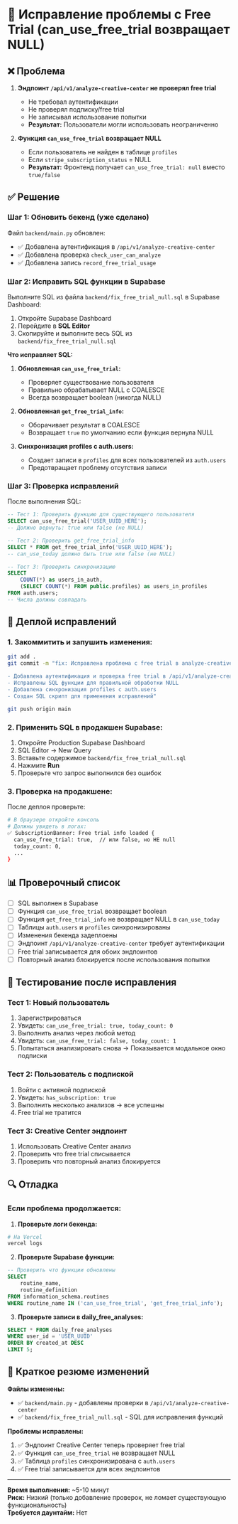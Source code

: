 # 🔧 Исправление проблемы с Free Trial (can_use_free_trial возвращает NULL)

## ❌ Проблема

1. **Эндпоинт `/api/v1/analyze-creative-center` не проверял free trial** 
   - Не требовал аутентификации
   - Не проверял подписку/free trial
   - Не записывал использование попытки
   - **Результат:** Пользователи могли использовать неограниченно

2. **Функция `can_use_free_trial` возвращает NULL**
   - Если пользователь не найден в таблице `profiles`
   - Если `stripe_subscription_status` = NULL
   - **Результат:** Фронтенд получает `can_use_free_trial: null` вместо `true/false`

## ✅ Решение

### Шаг 1: Обновить бекенд (уже сделано)

Файл `backend/main.py` обновлен:
- ✅ Добавлена аутентификация в `/api/v1/analyze-creative-center`
- ✅ Добавлена проверка `check_user_can_analyze`
- ✅ Добавлена запись `record_free_trial_usage`

### Шаг 2: Исправить SQL функции в Supabase

Выполните SQL из файла `backend/fix_free_trial_null.sql` в Supabase Dashboard:

1. Откройте Supabase Dashboard
2. Перейдите в **SQL Editor**
3. Скопируйте и выполните весь SQL из `backend/fix_free_trial_null.sql`

**Что исправляет SQL:**

1. **Обновленная `can_use_free_trial`:**
   - Проверяет существование пользователя
   - Правильно обрабатывает NULL с COALESCE
   - Всегда возвращает boolean (никогда NULL)

2. **Обновленная `get_free_trial_info`:**
   - Оборачивает результат в COALESCE
   - Возвращает `true` по умолчанию если функция вернула NULL

3. **Синхронизация profiles с auth.users:**
   - Создает записи в `profiles` для всех пользователей из `auth.users`
   - Предотвращает проблему отсутствия записи

### Шаг 3: Проверка исправлений

После выполнения SQL:

```sql
-- Тест 1: Проверить функцию для существующего пользователя
SELECT can_use_free_trial('USER_UUID_HERE');
-- Должно вернуть: true или false (не NULL)

-- Тест 2: Проверить get_free_trial_info
SELECT * FROM get_free_trial_info('USER_UUID_HERE');
-- can_use_today должно быть true или false (не NULL)

-- Тест 3: Проверить синхронизацию
SELECT 
    COUNT(*) as users_in_auth,
    (SELECT COUNT(*) FROM public.profiles) as users_in_profiles
FROM auth.users;
-- Числа должны совпадать
```

## 🚀 Деплой исправлений

### 1. Закоммитить и запушить изменения:

```bash
git add .
git commit -m "fix: Исправлена проблема с free trial в analyze-creative-center

- Добавлена аутентификация и проверка free trial в /api/v1/analyze-creative-center
- Исправлены SQL функции для правильной обработки NULL
- Добавлена синхронизация profiles с auth.users
- Создан SQL скрипт для применения исправлений"

git push origin main
```

### 2. Применить SQL в продакшен Supabase:

1. Откройте Production Supabase Dashboard
2. SQL Editor → New Query
3. Вставьте содержимое `backend/fix_free_trial_null.sql`
4. Нажмите **Run**
5. Проверьте что запрос выполнился без ошибок

### 3. Проверка на продакшене:

После деплоя проверьте:

```bash
# В браузере откройте консоль
# Должны увидеть в логах:
✅ SubscriptionBanner: Free trial info loaded {
  can_use_free_trial: true,  // или false, но НЕ null
  today_count: 0,
  ...
}
```

## 📊 Проверочный список

- [ ] SQL выполнен в Supabase
- [ ] Функция `can_use_free_trial` возвращает boolean
- [ ] Функция `get_free_trial_info` не возвращает NULL в `can_use_today`
- [ ] Таблицы `auth.users` и `profiles` синхронизированы
- [ ] Изменения бекенда задеплоены
- [ ] Эндпоинт `/api/v1/analyze-creative-center` требует аутентификации
- [ ] Free trial записывается для обоих эндпоинтов
- [ ] Повторный анализ блокируется после использования попытки

## 🧪 Тестирование после исправления

### Тест 1: Новый пользователь
1. Зарегистрироваться
2. Увидеть: `can_use_free_trial: true, today_count: 0`
3. Выполнить анализ через любой метод
4. Увидеть: `can_use_free_trial: false, today_count: 1`
5. Попытаться анализировать снова → Показывается модальное окно подписки

### Тест 2: Пользователь с подпиской
1. Войти с активной подпиской
2. Увидеть: `has_subscription: true`
3. Выполнить несколько анализов → все успешны
4. Free trial не тратится

### Тест 3: Creative Center эндпоинт
1. Использовать Creative Center анализ
2. Проверить что free trial списывается
3. Проверить что повторный анализ блокируется

## 🔍 Отладка

### Если проблема продолжается:

1. **Проверьте логи бекенда:**
```bash
# На Vercel
vercel logs
```

2. **Проверьте Supabase функции:**
```sql
-- Проверить что функции обновлены
SELECT 
    routine_name,
    routine_definition 
FROM information_schema.routines 
WHERE routine_name IN ('can_use_free_trial', 'get_free_trial_info');
```

3. **Проверьте записи в daily_free_analyses:**
```sql
SELECT * FROM daily_free_analyses 
WHERE user_id = 'USER_UUID'
ORDER BY created_at DESC
LIMIT 5;
```

## 📝 Краткое резюме изменений

**Файлы изменены:**
- ✅ `backend/main.py` - добавлены проверки в `/api/v1/analyze-creative-center`
- ✅ `backend/fix_free_trial_null.sql` - SQL для исправления функций

**Проблемы исправлены:**
1. ✅ Эндпоинт Creative Center теперь проверяет free trial
2. ✅ Функция `can_use_free_trial` не возвращает NULL
3. ✅ Таблица `profiles` синхронизирована с `auth.users`
4. ✅ Free trial записывается для всех эндпоинтов

---

**Время выполнения:** ~5-10 минут  
**Риск:** Низкий (только добавление проверок, не ломает существующую функциональность)  
**Требуется даунтайм:** Нет

